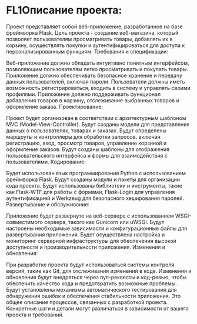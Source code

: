 # FL1Описание проекта:

Проект представляет собой веб-приложение, разработанное на базе фреймворка Flask.
Цель проекта - создание веб-магазина, который позволяет пользователям просматривать товары, добавлять их в корзину, осуществлять покупки и аутентифицироваться для доступа к персонализированным функциям.
Требования и спецификации:

Веб-приложение должно обладать интуитивно понятным интерфейсом, позволяющим пользователям легко просматривать и покупать товары.
Приложение должно обеспечивать безопасное хранение и передачу данных пользователей, включая пароли.
Пользователи должны иметь возможность регистрироваться, входить в систему и управлять своими профилями.
Приложение должно поддерживать функционал добавления товаров в корзину, отслеживание выбранных товаров и оформление заказа.
Проектирование:

Проект будет организован в соответствии с архитектурным шаблоном MVC (Model-View-Controller).
Будут созданы модели для представления данных о пользователях, товарах и заказах.
Будут определены маршруты и контроллеры для обработки запросов, включая регистрацию, вход, просмотр товаров, управление корзиной и оформление заказов.
Будут созданы шаблоны для отображения пользовательского интерфейса и формы для взаимодействия с пользователями.
Кодирование:

Будет использован язык программирования Python с использованием фреймворка Flask.
Будут созданы модули и пакеты для организации кода проекта.
Будут использованы библиотеки и инструменты, такие как Flask-WTF для работы с формами, Flask-Login для управления аутентификацией и Werkzeug для безопасного хеширования паролей.
Развертывание и обслуживание:

Приложение будет развернуто на веб-сервере с использованием WSGI-совместимого сервера, такого как Gunicorn или uWSGI.
Будут настроены необходимые зависимости и конфигурационные файлы для развертывания приложения.
Будет осуществлена настройка и мониторинг серверной инфраструктуры для обеспечения высокой доступности и производительности приложения.
Изменения и обновления:

При разработке проекта будут использоваться системы контроля версий, такие как Git, для отслеживания изменений в коде.
Изменения и обновления будут внедряться через пул-реквесты и код-ревью, чтобы обеспечить качество кода и предотвратить возможные проблемы.
Будут установлены механизмы автоматического тестирования для обнаружения ошибок и обеспечения стабильности приложения.
Это общее описание процессов, связанных с разработкой проекта. Конкретные шаги и детали могут различаться в зависимости от вашего проекта и требований.
